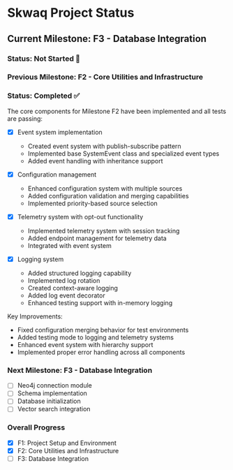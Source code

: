 # Skwaq Project Status

## Current Milestone: F3 - Database Integration

### Status: Not Started 🔴

### Previous Milestone: F2 - Core Utilities and Infrastructure

### Status: Completed ✅

The core components for Milestone F2 have been implemented and all tests are passing:

- [x] Event system implementation
  - Created event system with publish-subscribe pattern
  - Implemented base SystemEvent class and specialized event types
  - Added event handling with inheritance support

- [x] Configuration management
  - Enhanced configuration system with multiple sources
  - Added configuration validation and merging capabilities
  - Implemented priority-based source selection

- [x] Telemetry system with opt-out functionality
  - Implemented telemetry system with session tracking
  - Added endpoint management for telemetry data
  - Integrated with event system

- [x] Logging system
  - Added structured logging capability
  - Implemented log rotation
  - Created context-aware logging
  - Added log event decorator
  - Enhanced testing support with in-memory logging

Key Improvements:
- Fixed configuration merging behavior for test environments
- Added testing mode to logging and telemetry systems
- Enhanced event system with hierarchy support
- Implemented proper error handling across all components

### Next Milestone: F3 - Database Integration

- [ ] Neo4j connection module
- [ ] Schema implementation
- [ ] Database initialization
- [ ] Vector search integration

### Overall Progress
- [x] F1: Project Setup and Environment
- [x] F2: Core Utilities and Infrastructure
- [ ] F3: Database Integration